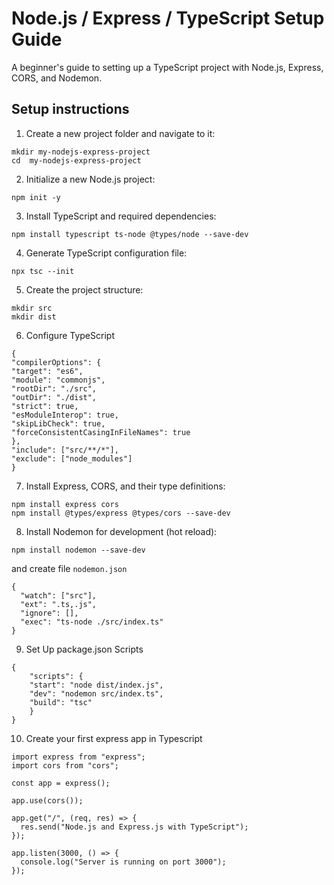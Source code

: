 # Node.js / Express / TypeScript Setup Guide

A beginner's guide to setting up a TypeScript project with Node.js, Express, CORS, and Nodemon.

## Setup instructions

1. Create a new project folder and navigate to it:

```
mkdir my-nodejs-express-project
cd  my-nodejs-express-project

```

2. Initialize a new Node.js project:

```
npm init -y

```

3. Install TypeScript and required dependencies:

```
npm install typescript ts-node @types/node --save-dev

```

4. Generate TypeScript configuration file:

```
npx tsc --init

```

5. Create the project structure:

```
mkdir src
mkdir dist

```

6. Configure TypeScript

```
{
"compilerOptions": {
"target": "es6",
"module": "commonjs",
"rootDir": "./src",
"outDir": "./dist",
"strict": true,
"esModuleInterop": true,
"skipLibCheck": true,
"forceConsistentCasingInFileNames": true
},
"include": ["src/**/*"],
"exclude": ["node_modules"]
}

```

7. Install Express, CORS, and their type definitions:

```
npm install express cors
npm install @types/express @types/cors --save-dev

```

8. Install Nodemon for development (hot reload):

```
npm install nodemon --save-dev

```

and create file ```nodemon.json```

```
{
  "watch": ["src"],
  "ext": ".ts,.js",
  "ignore": [],
  "exec": "ts-node ./src/index.ts"
}

```

9. Set Up package.json Scripts

```
{
    "scripts": {
    "start": "node dist/index.js",
    "dev": "nodemon src/index.ts",
    "build": "tsc"
    }
}

```

10. Create your first express app in Typescript

```
import express from "express";
import cors from "cors";

const app = express();

app.use(cors());

app.get("/", (req, res) => {
  res.send("Node.js and Express.js with TypeScript");
});

app.listen(3000, () => {
  console.log("Server is running on port 3000");
});


```
